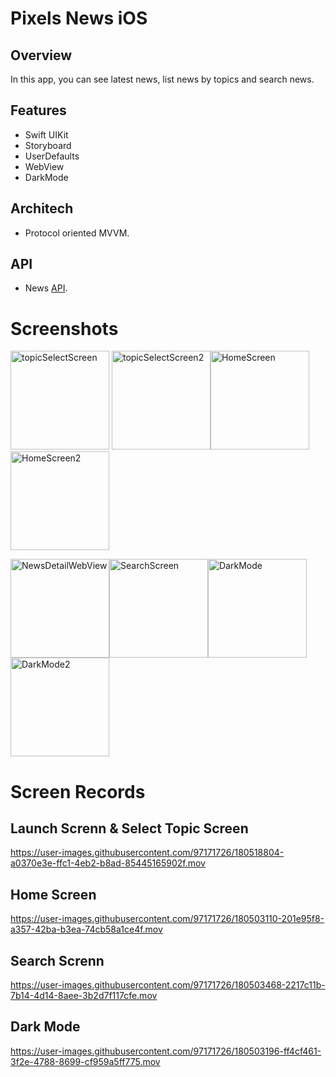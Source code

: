 # Pixels News iOS

## Overview

In this app, you can see latest news, list news by topics and search news.

## Features

- Swift UIKit
- Storyboard
- UserDefaults
- WebView
- DarkMode

## Architech

- Protocol oriented MVVM.

## API

- News [API](https://newsapi.org/).

# Screenshots

<img width="158" alt="topicSelectScreen" src="https://user-images.githubusercontent.com/97171726/180467938-796c4552-b539-4cf6-a0ed-440a2e274f4f.png"> <img width="158" alt="topicSelectScreen2" src="https://user-images.githubusercontent.com/97171726/180468355-ca6deacc-d647-46be-ac1e-09db1c555d33.png"><img width="158" alt="HomeScreen" src="https://user-images.githubusercontent.com/97171726/180468362-0adafd60-6d90-4f08-b99b-b15747c68a0a.png"><img width="158" alt="HomeScreen2" src="https://user-images.githubusercontent.com/97171726/180468709-d27aaeb3-7a72-4de0-98fa-1b65470d552b.png"> 

<img width="158" alt="NewsDetailWebView" src="https://user-images.githubusercontent.com/97171726/180485015-1bc77bb9-747c-45ae-b5d8-9b4e3281764b.png"><img width="158" alt="SearchScreen" src="https://user-images.githubusercontent.com/97171726/180469034-bc122b61-43ad-4c45-9ab5-d6a10bcf5868.png"><img width="158" alt="DarkMode" src="https://user-images.githubusercontent.com/97171726/180471580-d569be17-03bb-45aa-a658-31cb57214e30.png"><img width="158" alt="DarkMode2" src="https://user-images.githubusercontent.com/97171726/180471615-2c43da5d-2de5-4292-a86c-b309c0ad89b1.png">

# Screen Records
## Launch Screnn & Select Topic Screen

https://user-images.githubusercontent.com/97171726/180518804-a0370e3e-ffc1-4eb2-b8ad-85445165902f.mov

## Home Screen
https://user-images.githubusercontent.com/97171726/180503110-201e95f8-a357-42ba-b3ea-74cb58a1ce4f.mov
## Search Screnn
https://user-images.githubusercontent.com/97171726/180503468-2217c11b-7b14-4d14-8aee-3b2d7f117cfe.mov
## Dark Mode
https://user-images.githubusercontent.com/97171726/180503196-ff4cf461-3f2e-4788-8699-cf959a5ff775.mov


